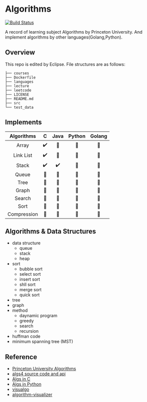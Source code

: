 # Algorithms
[![Build Status](https://travis-ci.org/adolphlwq/algorithms.svg?branch=master)](https://travis-ci.org/adolphlwq/algorithms)

A record of learning subject Algorithms by Princeton University. And implement algorithms by other languages(Golang,Python).

## Overview
This repo is edited by Eclipse. File structures are as follows:
```shell
├── courses
├── Dockerfile
├── languages
├── lecture
├── leetcode
├── LICENSE
├── README.md
├── src
└── test_data
```

## Implements
| Algorithms      |  C | Java  | Python | Golang |
| :--------: | :--------:| :------: | :------: | :------: |
|   Array  | :heavy_check_mark: | :black_square_button: | :black_square_button: | :black_square_button: |
| Link List  | :heavy_check_mark: | :black_square_button: | :black_square_button: | :black_square_button: |
|   Stack  | :heavy_check_mark: | :heavy_check_mark: | :black_square_button: | :black_square_button: |
|   Queue  | :black_square_button: | :black_square_button: | :black_square_button: | :black_square_button: |
|   Tree   | :black_square_button: | :black_square_button: | :black_square_button: | :black_square_button: |
|   Graph  | :black_square_button: | :black_square_button: | :black_square_button: | :black_square_button: |
|   Search | :black_square_button: | :black_square_button: | :black_square_button: | :black_square_button: |
|   Sort   | :black_square_button: | :black_square_button: | :black_square_button: | :black_square_button: |
|   Compression  | :black_square_button: | :black_square_button: | :black_square_button: | :black_square_button: |

## Algorithms & Data Structures
- data structure
    - queue
    - stack
    - heap
- sort
    - bubble sort
    - select sort
    - insert sort
    - shll sort
    - merge sort
    - quick sort
- tree
- graph
- method
    - daynamic program
    - greedy
    - search
    - recursion
- huffman code
- minimum spanning tree (MST)

## Reference
- [Princeton University Algorithms](/courses/README.md)
- [algs4 source code and api](http://algs4.cs.princeton.edu/code/index.php)
- [Algs in C](https://github.com/TheAlgorithms/C)
- [Algs in Python](https://github.com/keon/algorithms)
- [visualgo](https://visualgo.net/zh)
- [algorithm-visualizer](https://algorithm-visualizer.org/)